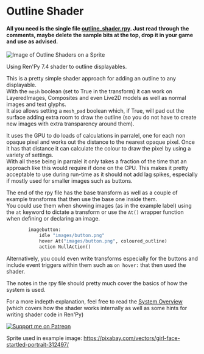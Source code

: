 # Outline Shader

#### All you need is the single file [outline_shader.rpy](https://github.com/RenpyRemix/outline-shader/blob/main/game/outline_shader.rpy). Just read through the comments, maybe delete the sample bits at the top, drop it in your game and use as advised.


![Image of Outline Shaders on a Sprite](explain_images/outlines.gif?raw=true "Thanks to:
Pixabay for the girl image (link at end)")


Using Ren'Py 7.4 shader to outline displayables.

This is a pretty simple shader approach for adding an outline to any displayable.  
With the `mesh` boolean (set to True in the transform) it can work on LayeredImages, Composites and even Live2D models as well as normal images and text glyphs.  
It also allows setting a `mesh_pad` boolean which, if True, will pad out the surface adding extra room to draw the outline (so you do not have to create new images with extra transparency around them).  

It uses the GPU to do loads of calculations in parralel, one for each non opaque pixel and works out the distance to the nearest opaque pixel. Once it has that distance it can calculate the colour to draw the pixel by using a variety of settings.  
With all these being in parralel it only takes a fraction of the time that an approach like this would require if done on the CPU. This makes it pretty acceptable to use during run-time as it should not add lag spikes, especially if mostly used for smaller images such as buttons.  

The end of the rpy file has the base transform as well as a couple of example transforms that then use the base one inside them.  
You could use them when showing images (as in the example label) using the `at` keyword to dictate a transform or use the `At()` wrapper function when defining or declaring an image.
```py
        imagebutton:
            idle "images/button.png"
            hover At("images/button.png", coloured_outline)
            action NullAction()
```
Alternatively, you could even write transforms especially for the buttons and include event triggers within them such as `on hover:` that then used the shader.
    
The notes in the rpy file should pretty much cover the basics of how the system is used.

For a more indepth explanation, feel free to read the [System Overview](https://github.com/RenpyRemix/outline-shader/blob/main/OVERVIEW.md)  
(which covers how the shader works internally as well as some hints for writing shader code in Ren'Py)


[![Support me on Patreon](https://c5.patreon.com/external/logo/become_a_patron_button.png)](https://www.patreon.com/bePatron?u=19978585)


Sprite used in example image: https://pixabay.com/vectors/girl-face-startled-portrait-312497/
